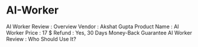 # AI-Worker
AI Worker Review : Overview
Vendor 	: Akshat Gupta
Product Name	: AI Worker
Price 	: 17 $
Refund	: Yes, 30 Days Money-Back Guarantee
AI Worker Review : Who Should Use It?

